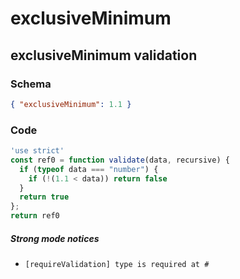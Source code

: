 # exclusiveMinimum

## exclusiveMinimum validation

### Schema

```json
{ "exclusiveMinimum": 1.1 }
```

### Code

```js
'use strict'
const ref0 = function validate(data, recursive) {
  if (typeof data === "number") {
    if (!(1.1 < data)) return false
  }
  return true
};
return ref0
```

##### Strong mode notices

 * `[requireValidation] type is required at #`

